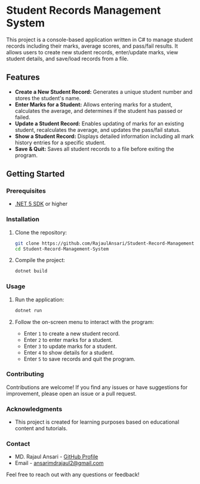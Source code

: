 # Student Records Management System

This project is a console-based application written in C# to manage student records including their marks, average scores, and pass/fail results. It allows users to create new student records, enter/update marks, view student details, and save/load records from a file.

## Features

- **Create a New Student Record:** Generates a unique student number and stores the student's name.
- **Enter Marks for a Student:** Allows entering marks for a student, calculates the average, and determines if the student has passed or failed.
- **Update a Student Record:** Enables updating of marks for an existing student, recalculates the average, and updates the pass/fail status.
- **Show a Student Record:** Displays detailed information including all mark history entries for a specific student.
- **Save & Quit:** Saves all student records to a file before exiting the program.

## Getting Started

### Prerequisites

- [.NET 5 SDK](https://dotnet.microsoft.com/download/dotnet/5.0) or higher

### Installation

1. Clone the repository:

   ```bash
   git clone https://github.com/RajaulAnsari/Student-Record-Management-System
   cd Student-Record-Management-System
   ```

2. Compile the project:
   ```bash
   dotnet build
   ```

### Usage

1. Run the application:

   ```bash
   dotnet run
   ```

2. Follow the on-screen menu to interact with the program:
   - Enter `1` to create a new student record.
   - Enter `2` to enter marks for a student.
   - Enter `3` to update marks for a student.
   - Enter `4` to show details for a student.
   - Enter `5` to save records and quit the program.

### Contributing

Contributions are welcome! If you find any issues or have suggestions for improvement, please open an issue or a pull request.

### Acknowledgments

- This project is created for learning purposes based on educational content and tutorials.

### Contact

- MD. Rajaul Ansari - [GitHub Profile](https://github.com/RajaulAnsari/)
- Email - ansarimdrajaul2@gmail.com

Feel free to reach out with any questions or feedback!

